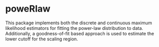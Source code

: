 poweRlaw
========

This package implements both the discrete and continuous maximum likelihood estimators for fitting the power-law distribution to data. Additionally, a goodness-of-fit based approach is used to estimate the lower cutoff for the scaling region.